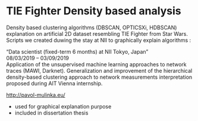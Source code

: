 # TIE Fighter Density based analysis
 
Density based clustering algorithms (DBSCAN, OPTICSXi, HDBSCAN) explanation on artificial 2D dataset resembling TIE Fighter from Star Wars. Scripts we created duwing the stay at NII to graphically explain algorithms :

“Data scientist (fixed-term 6 months) at NII Tokyo, Japan”  
08/03/2019 – 03/09/2019  
Application of the unsupervised machine learning approaches to network traces (MAWI, Darknet). Generalization and improvement of the hierarchical density-based clustering approach to network measurements interpretation proposed during AIT Vienna internship.

http://pavol-mulinka.eu/  

 * used for graphical explanation purpose
 * included in dissertation thesis
